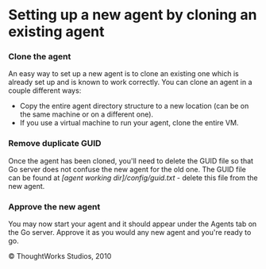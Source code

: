 
 

Setting up a new agent by cloning an existing agent
===================================================

### Clone the agent

An easy way to set up a new agent is to clone an existing one which is
already set up and is known to work correctly. You can clone an agent in
a couple different ways:

-   Copy the entire agent directory structure to a new location (can be
    on the same machine or on a different one).
-   If you use a virtual machine to run your agent, clone the entire VM.

### Remove duplicate GUID

Once the agent has been cloned, you'll need to delete the GUID file so
that Go server does not confuse the new agent for the old one. The GUID
file can be found at *[agent working dir]/config/guid.txt* - delete this
file from the new agent.

### Approve the new agent

You may now start your agent and it should appear under the Agents tab
on the Go server. Approve it as you would any new agent and you're ready
to go.





© ThoughtWorks Studios, 2010

